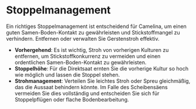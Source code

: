 # Stoppelmanagement

Ein richtiges Stoppelmanagement ist entscheidend für Camelina, um einen guten Samen-Boden-Kontakt zu gewährleisten und Stickstoffmangel zu verhindern. Entfernen oder verwalten Sie Gerstenstroh effektiv.

- **Vorhergehend**: Es ist wichtig, Stroh von vorherigen Kulturen zu entfernen, um Stickstoffkonkurrenz zu vermeiden und einen ordentlichen Samen-Boden-Kontakt zu gewährleisten.
- **Stoppelhöhe**: Für die Direktsaat ernten Sie die vorherige Kultur so hoch wie möglich und lassen die Stoppel stehen.
- **Strohmanagement**: Verteilen Sie leichtes Stroh oder Spreu gleichmäßig, das die Aussaat behindern könnte. Im Falle des Scheibensäens vermeiden Sie dies vollständig und entscheiden Sie sich für Stoppelpflügen oder flache Bodenbearbeitung.